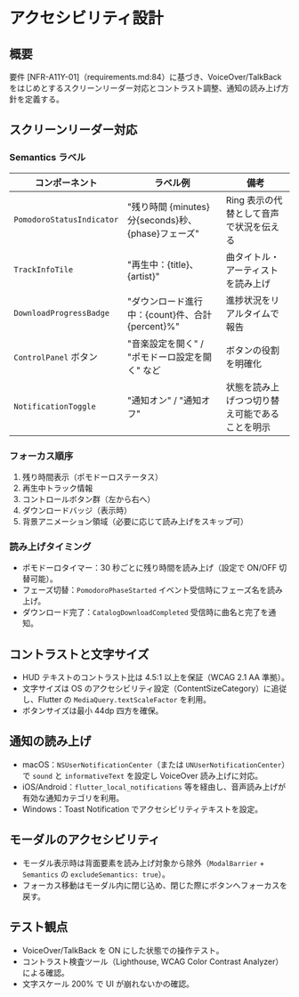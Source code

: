 # アクセシビリティ設計

## 概要

要件 [NFR-A11Y-01]（requirements.md:84）に基づき、VoiceOver/TalkBack をはじめとするスクリーンリーダー対応とコントラスト調整、通知の読み上げ方針を定義する。

## スクリーンリーダー対応

### Semantics ラベル

| コンポーネント             | ラベル例                                       | 備考                                      |
|----------------------------|-----------------------------------------------|-------------------------------------------|
| `PomodoroStatusIndicator`  | "残り時間 {minutes}分{seconds}秒、{phase}フェーズ" | Ring 表示の代替として音声で状況を伝える      |
| `TrackInfoTile`            | "再生中：{title}、{artist}"                    | 曲タイトル・アーティストを読み上げ          |
| `DownloadProgressBadge`    | "ダウンロード進行中：{count}件、合計 {percent}%" | 進捗状況をリアルタイムで報告                |
| `ControlPanel` ボタン      | "音楽設定を開く" / "ポモドーロ設定を開く" など     | ボタンの役割を明確化                        |
| `NotificationToggle`       | "通知オン" / "通知オフ"                         | 状態を読み上げつつ切り替え可能であることを明示 |

### フォーカス順序

1. 残り時間表示（ポモドーロステータス）
2. 再生中トラック情報
3. コントロールボタン群（左から右へ）
4. ダウンロードバッジ（表示時）
5. 背景アニメーション領域（必要に応じて読み上げをスキップ可）

### 読み上げタイミング

- ポモドーロタイマー：30 秒ごとに残り時間を読み上げ（設定で ON/OFF 切替可能）。
- フェーズ切替：`PomodoroPhaseStarted` イベント受信時にフェーズ名を読み上げ。
- ダウンロード完了：`CatalogDownloadCompleted` 受信時に曲名と完了を通知。

## コントラストと文字サイズ

- HUD テキストのコントラスト比は 4.5:1 以上を保証（WCAG 2.1 AA 準拠）。
- 文字サイズは OS のアクセシビリティ設定（ContentSizeCategory）に追従し、Flutter の `MediaQuery.textScaleFactor` を利用。
- ボタンサイズは最小 44dp 四方を確保。

## 通知の読み上げ

- macOS：`NSUserNotificationCenter`（または `UNUserNotificationCenter`）で `sound` と `informativeText` を設定し VoiceOver 読み上げに対応。
- iOS/Android：`flutter_local_notifications` 等を経由し、音声読み上げが有効な通知カテゴリを利用。
- Windows：Toast Notification でアクセシビリティテキストを設定。

## モーダルのアクセシビリティ

- モーダル表示時は背面要素を読み上げ対象から除外（`ModalBarrier` + `Semantics` の `excludeSemantics: true`）。
- フォーカス移動はモーダル内に閉じ込め、閉じた際にボタンへフォーカスを戻す。

## テスト観点

- VoiceOver/TalkBack を ON にした状態での操作テスト。
- コントラスト検査ツール（Lighthouse, WCAG Color Contrast Analyzer）による確認。
- 文字スケール 200% で UI が崩れないかの確認。
